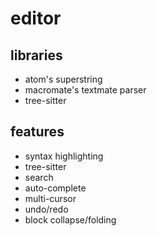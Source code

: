 # editor

## libraries
* atom's superstring
* macromate's textmate parser
* tree-sitter

## features
* syntax highlighting
* tree-sitter
* search
* auto-complete
* multi-cursor
* undo/redo
* block collapse/folding

